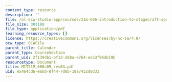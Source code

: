 ```yaml
---
content_type: resource
description: ''
file: /ol-ocw-studio-app/courses/21m-606-introduction-to-stagecraft-spring-2009/e5464cd6e6bd0f447d8b19a7452d8d31_MIT21M_606s09_res03.pdf
file_size: 301180
file_type: application/pdf
learning_resource_types: []
license: https://creativecommons.org/licenses/by-nc-sa/4.0/
ocw_type: OCWFile
parent_title: Calendar
parent_type: CourseSection
parent_uid: 2f139db1-bf12-d88a-e764-eda3f96db19b
resourcetype: Document
title: MIT21M_606s09_res03.pdf
uid: e5464cd6-e6bd-0f44-7d8b-19a7452d8d31
---
```

